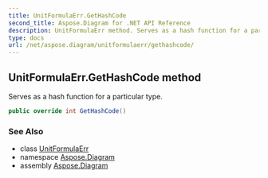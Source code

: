 ```yaml
---
title: UnitFormulaErr.GetHashCode
second_title: Aspose.Diagram for .NET API Reference
description: UnitFormulaErr method. Serves as a hash function for a particular type
type: docs
url: /net/aspose.diagram/unitformulaerr/gethashcode/
---
```

## UnitFormulaErr.GetHashCode method

Serves as a hash function for a particular type.

```csharp
public override int GetHashCode()
```

### See Also

* class [UnitFormulaErr](../)
* namespace [Aspose.Diagram](../../unitformulaerr/)
* assembly [Aspose.Diagram](../../../)


